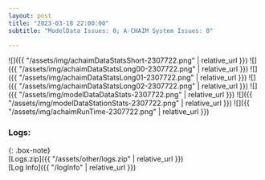 ```yaml
---
layout: post
title: "2023-03-18 22:00:00"
subtitle: "ModelData Issues: 0; A-CHAIM System Issues: 0"

---
```


![]({{ "/assets/img/achaimDataStatsShort-2307722.png" | relative_url }})
![]({{ "/assets/img/achaimDataStatsLong00-2307722.png" | relative_url }})
![]({{ "/assets/img/achaimDataStatsLong01-2307722.png" | relative_url }})
![]({{ "/assets/img/achaimDataStatsLong02-2307722.png" | relative_url }})
![]({{ "/assets/img/modelDataDataStats-2307722.png" | relative_url }})
![]({{ "/assets/img/modelDataStationStats-2307722.png" | relative_url }})
![]({{ "/assets/img/achaimRunTime-2307722.png" | relative_url }})




### Logs:  
  
{: .box-note}  
[Logs.zip]({{ "/assets/other/logs.zip" | relative_url }})  
[Log Info]({{ "/logInfo" | relative_url }})  

